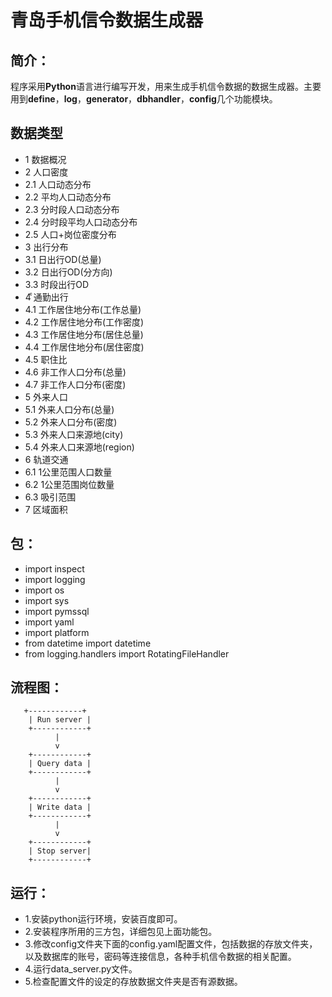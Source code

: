 # 青岛手机信令数据生成器 #
## 简介： ##
程序采用**Python**语言进行编写开发，用来生成手机信令数据的数据生成器。主要用到**define**，**log**，**generator**，**dbhandler**，**config**几个功能模块。

## 数据类型 ##
- 1 数据概况
- 2 人口密度
-   2.1 人口动态分布
-   2.2 平均人口动态分布
-   2.3 分时段人口动态分布
-   2.4 分时段平均人口动态分布
-   2.5 人口+岗位密度分布
- 3 出行分布
-   3.1 日出行OD(总量)
-   3.2 日出行OD(分方向)
-   3.3 时段出行OD
- 4 ͨ通勤出行
-   4.1 工作居住地分布(工作总量)
-   4.2 工作居住地分布(工作密度)
-   4.3 工作居住地分布(居住总量)
-   4.4 工作居住地分布(居住密度)
-   4.5 职住比
-   4.6 非工作人口分布(总量)
-   4.7 非工作人口分布(密度)
- 5 外来人口
-   5.1 外来人口分布(总量)
-   5.2 外来人口分布(密度)
-   5.3 外来人口来源地(city)
-   5.4 外来人口来源地(region)
- 6 轨道交通
-   6.1 1公里范围人口数量
-   6.2 1公里范围岗位数量
-   6.3 吸引范围
- 7 区域面积

## 包： ##
- import inspect 
- import logging 
- import os 
- import sys 
- import pymssql
- import yaml
- import platform
- from datetime import datetime
- from logging.handlers import RotatingFileHandler

## 流程图： ##
       +------------+
        | Run server |
        +------------+
              |
              v
        +------------+
        | Query data |
        +------------+
              |
              v
        +------------+
        | Write data |
        +------------+
              |
              v
        +------------+
        | Stop server|
        +------------+

## 运行： ##
- 1.安装python运行环境，安装百度即可。
- 2.安装程序所用的三方包，详细包见上面功能包。
- 3.修改config文件夹下面的config.yaml配置文件，包括数据的存放文件夹，以及数据库的账号，密码等连接信息，各种手机信令数据的相关配置。
- 4.运行data_server.py文件。
- 5.检查配置文件的设定的存放数据文件夹是否有源数据。